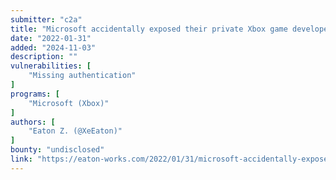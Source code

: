 ```yaml
---
submitter: "c2a"
title: "Microsoft accidentally exposed their private Xbox game developer forums"
date: "2022-01-31"
added: "2024-11-03"
description: ""
vulnerabilities: [
    "Missing authentication"
]
programs: [
    "Microsoft (Xbox)"
]
authors: [
    "Eaton Z. (@XeEaton)"
]
bounty: "undisclosed"
link: "https://eaton-works.com/2022/01/31/microsoft-accidentally-exposed-their-private-xbox-game-developer-forums/"
---
```




